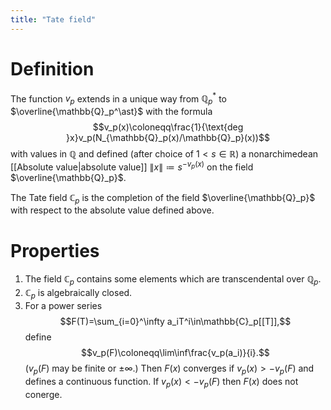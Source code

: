 ```yaml
---
title: "Tate field"
---
```


# Definition

The function $v_p$ extends in a unique way from $\mathbb{Q}_p^\ast$ to $\overline{\mathbb{Q}_p^\ast}$ with the formula $$v_p(x)\coloneqq\frac{1}{\text{deg }x}v_p(N_{\mathbb{Q}_p(x)/\mathbb{Q}_p}(x))$$ with values in $\mathbb{Q}$ and defined (after choice of $1<s\in\mathbb{R})$ a nonarchimedean [[Absolute value|absolute value]] $\|x\|\coloneqq s^{-v_p(x)}$ on the field $\overline{\mathbb{Q}_p}$.

The Tate field $\mathbb{C}_p$ is the completion of the field $\overline{\mathbb{Q}_p}$ with respect to the absolute value defined above.

# Properties

1. The field $\mathbb{C}_p$ contains some elements which are transcendental over $\mathbb{Q}_p$.
3. $\mathbb{C}_p$ is algebraically closed.
4. For a power series $$F(T)=\sum_{i=0}^\infty a_iT^i\in\mathbb{C}_p[[T]],$$ define $$v_p(F)\coloneqq\lim\inf\frac{v_p(a_i)}{i}.$$ ($v_p(F)$ may be finite or $\pm\infty$.) Then $F(x)$ converges if $v_p(x)>-v_p(F)$ and defines a continuous function. If $v_p(x)< -v_p(F)$ then $F(x)$ does not conerge.
